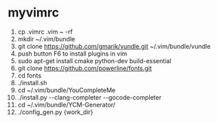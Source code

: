 # myvimrc
1. cp .vimrc .vim ~ -rf
2. mkdir ~/.vim/bundle
3. git clone https://github.com/gmarik/vundle.git ~/.vim/bundle/vundle
4. push button F6 to install plugins in vim
5. sudo apt-get install cmake python-dev build-essential
6. git clone https://github.com/powerline/fonts.git
7. cd fonts
8. ./install.sh
9. cd ~/.vim/bundle/YouCompleteMe
10. ./install.py --clang-completer --gocode-completer
11. cd ~/.vim/bundle/YCM-Generator/
12. ./config_gen.py {work_dir}
